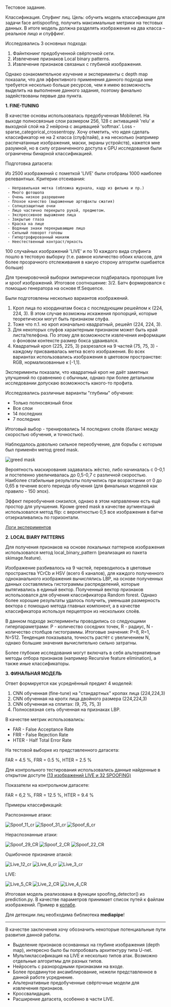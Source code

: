 Тестовое задание.

Классификация. Спуфинг лиц.
Цель: обучить модель классификации для задачи face antispoofing, получить максимальные
метрики на тестовых данных. В итоге модель должна разделять изображения на два класса –
реальное лицо и спуффинг.


Исследовались 3 основных подхода:
  1. Файнтюнинг предобученной свёрточной сети.
  2. Извлечение признаков Local binary patterns.
  3. Извлечение признаков связаных с глубиной изображения.
  
Однако ознакомительное изучение и эксперименты с depth map показали, что для эффективного применения данного подхода мне требуется несколько больше ресурсов, чем я имею возможность выделить на выполнение данного задания, поэтому финально задействованы первые два пункта.

<b> 1. FINE-TUNING </b>

В качестве основы использовалась предобученная Mobilenet. На выходе полносвязные слои размером 256, 128 с активацией 'relu' и выходной слой на 2 нейрона с акцивацией 'softmax'. Loss - sparse_categorical_crossentropy.
Хочу отметить, что идея сделать классификатор не на 2 класса (спуф/лайв), а на несколько (например распечатанные изображения, маски, экраны устройств), кажется мне разумной, но в силу ограниченного доступа к GPU исследования были ограничены бинарной классификацией.

Подготовка датасета:

Из 2500 изображений с пометкой 'LIVE' были отобраны 1000 наиболее релевантных. Критерии отсеивания:

	 - Неправильная метка (обложка журнала, кадр из фильма и пр.)
	 - Много фотошопа
	 - Очень низкое разрешение
	 - Плохое качество (выраженные артефакты сжатия)
	 - Солнцезащитные очки
	 - Лицо частично перекрыто рукой, предметом.
	 - Экспрессивное выражение лица 
	 - Закрытые глаза
	 - Краска на лице
	 - Водяные знаки перекрывающие лицо
	 - Сильный поворот головы
	 - Гипертрофированный макияж
	 - Неестественный контраст/яркость
   
100 случайных изображений 'LIVE' и по 10 каждого вида спуфинга пошло в тестовую выборку (т.е. равное количество обоих классов, для более прозрачного отслеживания в какую сторону алгоритм ошибается больше)

Для тренировочной выборки эмпирически подбиралась пропорция live и spoof изображений. Итоговое соотношение: 3/2. Батч формировался с помощью генератора на основе tf.Sequence.

Были подготовлены несколько вариантов изображений.

  1. Кроп лица по координатам бокса с последующим решейпом к (224, 224, 3). В этом случае возможны искажения пропорций, которые теоретически могут быть признаком спуфа.
  2. Тоже что п.1. но кроп изначально квадратный, решейп (224, 224, 3). 
  3. Для некоторых спуфов характерным признаком может быть край листа/телефона. По этому для возможности извлечения информации о фоновом контексте размер бокса удваивался.
  4. Квадратный кроп (225, 225, 3) разрезался на 9 частей (75, 75, 3) - каждому присваивалась метка всего изображения. 
Во всех вариантах использовались изображения в цветовом пространстве: RGB, нормализованные к [-1,1].

Эксперименты показали, что квадратный кроп не даёт заметных улучшений по сравнению с обычным, однако при более детальном исследовании допускаю возможность какого-то профита.

Исследовались различные варианты "глубины" обучения:
  - Только полносвязный блок
  - Все слои
  - 14 последних
  - 7 последних
  
Итоговый выбор - тренировались 14 последних слоёв (баланс между скоростью обучения, и точностью). 

Наблюдалось довольно сильное переобучение, для борьбы с которым был применён метод greed mask.

![greed mask](https://user-images.githubusercontent.com/104506812/214545376-38f58ee0-0cfc-4094-968f-cf8d0777a4e8.png)

Вероятность маскирования задавалась жёстко, либо начиналась с 0-0,1 и постепенно увеличивалась до 0,5-0,7 с различной скоростью. Наиболее стабильные результаты получились при возрастании от 0 до 0,65 в течение всего периода обучения (для финальных моделей как правило - 150 эпох).

Эффект переобучения снизился, однако в этом направлении есть ещё простор для улучшения. Кроме greed mask в качестве аугментаций использовался метод flip: с вероятностью 0,5 все изображения в батче отзеркаливались по горизонтали.

[Логи экспериментов](https://wandb.ai/rizomus/projects)

<b> 2. LOCAL BIARY PATTERNS </b>

Для получения признаков на основе локальных паттернов изображения использовался метод local_binary_pattern (реализация из пакета skimage.feature). 

Изображение разбивалось на 9 частей, переводилось в цветовые пространства YCrCb и HSV (всего 6 каналов), для каждого полученного одноканального изображения вычислялись LBP, на основе полученных данных составлялись гистограммы распределений, которые вытягивались в единый вектор. Полученный вектор признаков использовался для обучения классификатора Random forest. Однако более хорошие результаты удалось получить, уменьшая размерность вектора с помощью метода главных компонент, а в качестве классификатора используя перцептрон из нескольких слоёв. 

В данном подходе эксперименты проводились со следующими гиперпараметрами: P - количество соседних точек, R - радиус, N - количество столбцов гистограммы. Итоговые значения: P=8, R=1, N=512. Тенденция показывала, точность растёт с увеличением N, однако большие значения вычислительно сильно затратны.

Более глубокие исследования могут включать в себя альтернативные методы отбора признаков (например Recursive feature elimination), а также иные классификаторы.

<b> 3. ФИНАЛЬНАЯ МОДЕЛЬ </b>

Ответ формируется как усреднённый предикт 4 моделей:

  1. CNN обученная (fine-tune) на "стандартных" кропах лица (224,224,3)
  2. CNN обученная на кропх лица двойного размера (224,224,3)
  3. CNN обученная на сплитах: (9, 75, 75, 3)
  4. Полносвязная сеть обученная на признаках LBP.
  
В качестве метрик использовались:
  - FAR - False Acceptance Rate
  - FRR - False Rejection Rate
  - HTER - Half Total Error Rate
  
На тестовой выборке из представленного датасета:

FAR = 4.5 %, FRR = 0.5 %, HTER = 2.5 %

Для контрольного тестирования использовались данные найденные в открытом доступе [(13 изображений LIVE и 32 SPOOFING)](https://drive.google.com/drive/folders/1EoYpX_VG2Kvr4sJMK-cL8BHWwRGQU5UZ?usp=sharing)

Показатели на контрольном датасете:

FAR = 6,2 %, FRR = 12.5 %, HTER = 9.4 %


Примеры классификаций:

  Распознанные атаки:
  
![Spoof_11_cr](https://user-images.githubusercontent.com/104506812/214570841-7488951e-4147-4111-965a-0fcc848d5501.png)
![Spoof_31_cr](https://user-images.githubusercontent.com/104506812/214570819-4d83dcbb-636c-4136-8360-d2d919b80e36.PNG)
![Spoof_6_cr](https://user-images.githubusercontent.com/104506812/214570835-c2e7114f-9bc9-4c3c-9318-9213a5fe044b.PNG)

  Нераспознанные атаки:
  
![Spoof_29_CR](https://user-images.githubusercontent.com/104506812/214571951-8aa974f3-b514-424a-914f-102700b7907d.png)
![Spoof_2_CR](https://user-images.githubusercontent.com/104506812/214571961-20ce0bdf-cb67-4d9b-9bee-bb3ab6ce472c.png)
![Spoof_22_CR](https://user-images.githubusercontent.com/104506812/214571965-7d333553-d1ae-4b0c-9d41-7cead754549a.png)

  Ошибочное признание атакой:
  
![Live_12_cr](https://user-images.githubusercontent.com/104506812/214572833-02f503ec-50d2-41ef-a05e-cf4e6f093acc.png)
![Live_6_cr](https://user-images.githubusercontent.com/104506812/214572841-cf62ba9b-6458-4be3-893d-76c14130dbd3.png)
![Live_3_cr](https://user-images.githubusercontent.com/104506812/214572857-4f4dc364-2f90-450e-94d9-93578bffe324.png)

  LIVE:

![Live_5_CR](https://user-images.githubusercontent.com/104506812/214573377-078753bc-d805-40c7-971e-b69a84cad0c6.png)
![Live_2_CR](https://user-images.githubusercontent.com/104506812/214573370-32daae0e-38b9-42c5-ab4f-0adda3b55831.png)
![Live_4_CR](https://user-images.githubusercontent.com/104506812/214573373-6e4c3525-3687-445c-ba2a-920c5e6168c7.png)

Итоговая модель реализована в функции spoofing_detector() из prediction.py. В качестве параметров принимает список путей к файлам изображений. Пример в [колабе](https://colab.research.google.com/drive/1WwIQn5b1SVPunfBYx_cKmJhP0GUboy8y?usp=sharing).

Для детекции лиц необходима библиотека <b>mediapipe</b>!

***

В качестве заключения хочу обозначить некоторые потенциальные пути развития данной работы.

  - Выделение признаков осонванных на глубине изображения (depth map), интересно было бы попробовать архитектуру типа U-net.
  - Мультиклассификация на LIVE и несколько типов атак. Возможно отдельные алгоритмы для разных типов.
  - Нейросеть с разнородными признаками на входе.
  - Более продвинутое ансамблирование, нежели представленное в данной работе усреднение.
  - Альтернативные предобученные свёрточные модели для извлечения признаков.
  - Кроссвалидация.
  - Расширение датасета, особенно в части LIVE.
